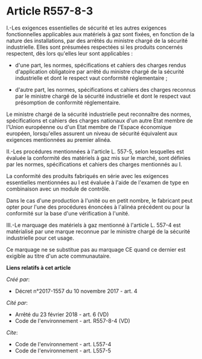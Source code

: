 # Article R557-8-3

I.-Les exigences essentielles de sécurité et les autres exigences fonctionnelles applicables aux matériels à gaz sont fixées,
en fonction de la nature des installations, par des arrêtés du ministre chargé de la sécurité industrielle. Elles sont
présumées respectées si les produits concernés respectent, dès lors qu'elles leur sont applicables :

- d'une part, les normes, spécifications et cahiers des charges rendus d'application obligatoire par arrêté du ministre
chargé de la sécurité industrielle et dont le respect vaut conformité réglementaire ;

- d'autre part, les normes, spécifications et cahiers des charges reconnus par le ministre chargé de la sécurité industrielle
et dont le respect vaut présomption de conformité réglementaire. 

Le ministre chargé de la sécurité industrielle peut reconnaître des normes, spécifications et cahiers des charges nationaux
d'un autre Etat membre de l'Union européenne ou d'un Etat membre de l'Espace économique européen, lorsqu'elles assurent un
niveau de sécurité équivalent aux exigences mentionnées au premier alinéa. 

II.-Les procédures mentionnées à l'article L. 557-5, selon lesquelles est évaluée la conformité des matériels à gaz mis sur
le marché, sont définies par les normes, spécifications et cahiers des charges mentionnés au I. 

La conformité des produits fabriqués en série avec les exigences essentielles mentionnées au I est évaluée à l'aide de
l'examen de type en combinaison avec un module de contrôle. 

Dans le cas d'une production à l'unité ou en petit nombre, le fabricant peut opter pour l'une des procédures énoncées à
l'alinéa précédent ou pour la conformité sur la base d'une vérification à l'unité. 

III.-Le marquage des matériels à gaz mentionné à l'article L. 557-4 est matérialisé par une marque reconnue par le ministre
chargé de la sécurité industrielle pour cet usage. 

Ce marquage ne se substitue pas au marquage CE quand ce dernier est exigible au titre d'un acte communautaire.

**Liens relatifs à cet article**

_Créé par_:

  - Décret n°2017-1557 du 10 novembre 2017 - art. 4

_Cité par_:

  - Arrêté du 23 février 2018 - art. 6 (VD)
  - Code de l'environnement - art. R557-8-4 (VD)

_Cite_:

  - Code de l'environnement - art. L557-4
  - Code de l'environnement - art. L557-5
